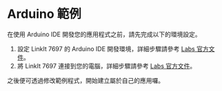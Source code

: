 # Arduino 範例

在使用 Arduino IDE 開發您的應用程式之前，請先完成以下的環境設定。

1. 設定 LinkIt 7697 的 Arduino IDE 開發環境，詳細步驟請參考 [Labs 官方文件](https://labs.mediatek.com/zh-tw/support/resources)。
2. 將 LinkIt 7697 連接到您的電腦，詳細步驟請參考 [Labs 官方文件](https://labs.mediatek.com/zh-tw/support/resources)。

之後便可透過修改範例程式，開始建立屬於自己的應用囉。